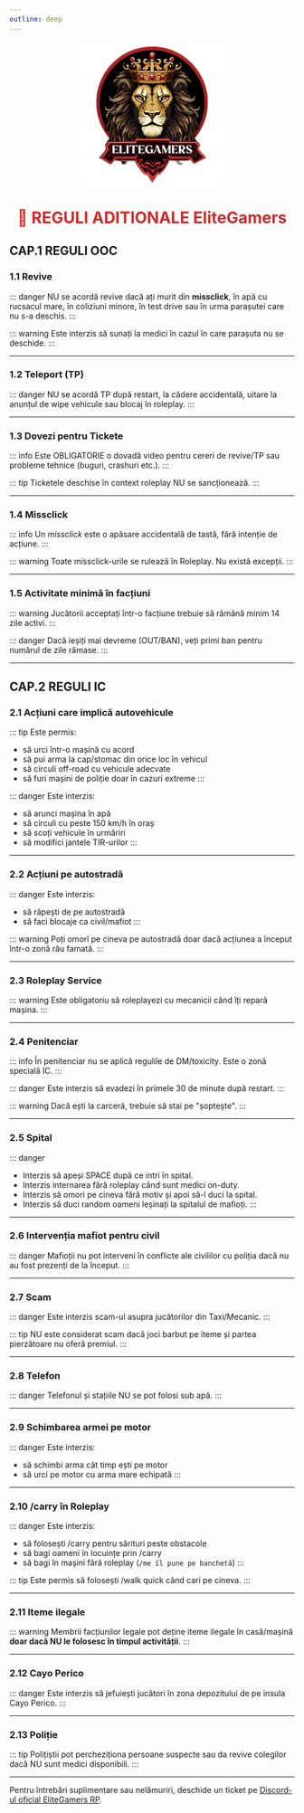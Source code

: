 ```yaml
---
outline: deep
---
```


<img src="../public/elitegamers.png" alt="pozaRegulament" width="256" height="256" style="display: block; margin: 0 auto; border-radius: 5%;">

# <center><span style="color: #cc2b2b;">📌 REGULI ADITIONALE EliteGamers</span></center>

## CAP.1 REGULI OOC

### 1.1 Revive

::: danger
NU se acordă revive dacă ați murit din **missclick**, în apă cu rucsacul mare, în coliziuni minore, în test drive sau în urma parașutei care nu s-a deschis.
:::

::: warning
Este interzis să sunați la medici în cazul în care parașuta nu se deschide.
:::

---

### 1.2 Teleport (TP)

::: danger
NU se acordă TP după restart, la cădere accidentală, uitare la anunțul de wipe vehicule sau blocaj în roleplay.
:::

---

### 1.3 Dovezi pentru Tickete

::: info
Este OBLIGATORIE o dovadă video pentru cereri de revive/TP sau probleme tehnice (buguri, crashuri etc.).
:::

::: tip
Ticketele deschise în context roleplay NU se sancționează.
:::

---

### 1.4 Missclick

::: info
Un *missclick* este o apăsare accidentală de tastă, fără intenție de acțiune.
:::

::: warning
Toate missclick-urile se rulează în Roleplay. Nu există excepții.
:::

---

### 1.5 Activitate minimă în facțiuni

::: warning
Jucătorii acceptați într-o facțiune trebuie să rămână minim 14 zile activi.
:::

::: danger
Dacă ieșiți mai devreme (OUT/BAN), veți primi ban pentru numărul de zile rămase.
:::

---

## CAP.2 REGULI IC

### 2.1 Acțiuni care implică autovehicule

::: tip
Este permis:
- să urci într-o mașină cu acord
- să pui arma la cap/stomac din orice loc în vehicul
- să circuli off-road cu vehicule adecvate
- să furi mașini de poliție doar în cazuri extreme
:::

::: danger
Este interzis:
- să arunci mașina în apă
- să circuli cu peste 150 km/h în oraș
- să scoți vehicule în urmăriri
- să modifici jantele TIR-urilor
:::

---

### 2.2 Acțiuni pe autostradă

::: danger
Este interzis:
- să răpești de pe autostradă
- să faci blocaje ca civil/mafiot
:::

::: warning
Poți omorî pe cineva pe autostradă doar dacă acțiunea a început într-o zonă rău famată.
:::

---

### 2.3 Roleplay Service

::: warning
Este obligatoriu să roleplayezi cu mecanicii când îți repară mașina.
:::

---

### 2.4 Penitenciar

::: info
În penitenciar nu se aplică regulile de DM/toxicity. Este o zonă specială IC.
:::

::: danger
Este interzis să evadezi în primele 30 de minute după restart.
:::

::: warning
Dacă ești la carceră, trebuie să stai pe "șoptește".
:::

---

### 2.5 Spital

::: danger
- Interzis să apeși SPACE după ce intri în spital.
- Interzis internarea fără roleplay când sunt medici on-duty.
- Interzis să omori pe cineva fără motiv și apoi să-l duci la spital.
- Interzis să duci random oameni leșinați la spitalul de mafioți.
:::

---

### 2.6 Intervenția mafiot pentru civil

::: danger
Mafioții nu pot interveni în conflicte ale civililor cu poliția dacă nu au fost prezenți de la început.
:::

---

### 2.7 Scam

::: danger
Este interzis scam-ul asupra jucătorilor din Taxi/Mecanic.
:::

::: tip
NU este considerat scam dacă joci barbut pe iteme și partea pierzătoare nu oferă premiul.
:::

---

### 2.8 Telefon

::: danger
Telefonul și stațiile NU se pot folosi sub apă.
:::

---

### 2.9 Schimbarea armei pe motor

::: danger
Este interzis:
- să schimbi arma cât timp ești pe motor
- să urci pe motor cu arma mare echipată
:::

---

### 2.10 /carry în Roleplay

::: danger
Este interzis:
- să folosești /carry pentru sărituri peste obstacole
- să bagi oameni în locuințe prin /carry
- să bagi în mașini fără roleplay (`/me îl pune pe banchetă`)
:::

::: tip
Este permis să folosești /walk quick când cari pe cineva.
:::

---

### 2.11 Iteme ilegale

::: warning
Membrii facțiunilor legale pot deține iteme ilegale în casă/mașină **doar dacă NU le folosesc în timpul activității**.
:::

---

### 2.12 Cayo Perico

::: danger
Este interzis să jefuiești jucători în zona depozitului de pe insula Cayo Perico.
:::

---

### 2.13 Poliție

::: tip
Polițiștii pot percheziționa persoane suspecte sau da revive colegilor dacă NU sunt medici disponibili.
:::

---

Pentru întrebări suplimentare sau nelămuriri, deschide un ticket pe [Discord-ul oficial EliteGamers RP](https://discord.gg/egro).
